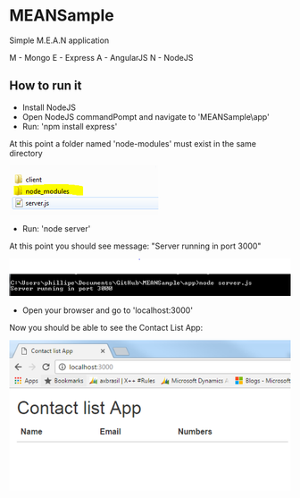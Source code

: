 # MEANSample
Simple M.E.A.N application

M - Mongo 
E - Express 
A - AngularJS 
N - NodeJS  

## How to run it

- Install NodeJS
- Open NodeJS commandPompt and navigate to 'MEANSample\app'
- Run: 'npm install express'

At this point a folder named 'node-modules' must exist in the same directory

![Server running](images/node-modules_Folder.PNG)

- Run: 'node server'

At this point you should see message: "Server running in port 3000"

![Server running](images/nodeRunning.PNG)

- Open your browser and go to 'localhost:3000'

Now you should be able to see the Contact List App:

![Client running](images/clientRunning.PNG)

